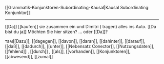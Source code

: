 [[Grammatik-Konjunktoren-Subordinating-Kausal|Kausal Subordinating Konjunktor]]

---
[[Da]] [[kaufen]] sie zusammen ein und Dimitri ( tragen) alles ins Auto.
[[Da bist du ja]]
Möchten Sie hier sitzen? ... oder [[Da]]?  


там[[Dazu]], [[dagegen]], [[davon]], [[daran]], [[dahinter]], [[darauf]], [[daß]], [[dadurch]], [[unter]], [[Nebensatz Conector]], [[Nutzungsdaten]], [[fehlend]]
, [[durch]]
, [[als]], [[vorhanden]], [[Konjunktoren]], [[abwesend]], [[zumal]]